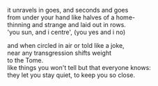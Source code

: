 it unravels in goes, and seconds and goes\
from under your hand like halves of a home-\
thinning and strange and laid out in rows.\
'you sun, and i centre', (you yes and i no)





and when circled in air or told like a joke,\
near any transgression shifts weight\
to the Tome.\
like things you won't tell but that everyone knows:\
they let you stay quiet, to keep you so close.
